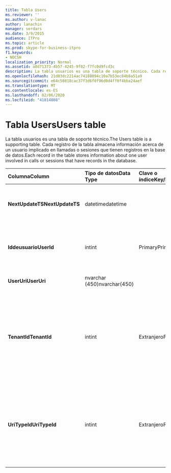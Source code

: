 ```yaml
---
title: Tabla Users
ms.reviewer: ''
ms.author: v-lanac
author: lanachin
manager: serdars
ms.date: 3/9/2015
audience: ITPro
ms.topic: article
ms.prod: skype-for-business-itpro
f1.keywords:
- NOCSH
localization_priority: Normal
ms.assetid: a8d71373-4b57-4245-9f02-f7fc0d9fcd3c
description: La tabla usuarios es una tabla de soporte técnico. Cada registro de la tabla almacena información acerca de un usuario implicado en llamadas o sesiones que tienen registros en la base de datos.
ms.openlocfilehash: 21d03dc2214ac74188094c10a7b53ec84b8a51a9
ms.sourcegitcommit: e64c50818cac37f3d6f0f96d0d4ff0f4bba24aef
ms.translationtype: MT
ms.contentlocale: es-ES
ms.lasthandoff: 02/06/2020
ms.locfileid: "41814808"
---
```

# <a name="users-table"></a><span data-ttu-id="82c8b-104">Tabla Users</span><span class="sxs-lookup"><span data-stu-id="82c8b-104">Users table</span></span>
 
<span data-ttu-id="82c8b-105">La tabla usuarios es una tabla de soporte técnico.</span><span class="sxs-lookup"><span data-stu-id="82c8b-105">The Users table is a supporting table.</span></span> <span data-ttu-id="82c8b-106">Cada registro de la tabla almacena información acerca de un usuario implicado en llamadas o sesiones que tienen registros en la base de datos.</span><span class="sxs-lookup"><span data-stu-id="82c8b-106">Each record in the table stores information about one user involved in calls or sessions that have records in the database.</span></span>
  
|<span data-ttu-id="82c8b-107">**Columna**</span><span class="sxs-lookup"><span data-stu-id="82c8b-107">**Column**</span></span>|<span data-ttu-id="82c8b-108">**Tipo de datos**</span><span class="sxs-lookup"><span data-stu-id="82c8b-108">**Data Type**</span></span>|<span data-ttu-id="82c8b-109">**Clave o índice**</span><span class="sxs-lookup"><span data-stu-id="82c8b-109">**Key/Index**</span></span>|<span data-ttu-id="82c8b-110">**Detalles**</span><span class="sxs-lookup"><span data-stu-id="82c8b-110">**Details**</span></span>|
|:-----|:-----|:-----|:-----|
|<span data-ttu-id="82c8b-111">**NextUpdateTS**</span><span class="sxs-lookup"><span data-stu-id="82c8b-111">**NextUpdateTS**</span></span> <br/> |<span data-ttu-id="82c8b-112">datetime</span><span class="sxs-lookup"><span data-stu-id="82c8b-112">datetime</span></span>  <br/> ||<span data-ttu-id="82c8b-113">Marca de tiempo para uso interno.</span><span class="sxs-lookup"><span data-stu-id="82c8b-113">Time stamp for internal use.</span></span>  <br/> |
|<span data-ttu-id="82c8b-114">**Iddeusuario**</span><span class="sxs-lookup"><span data-stu-id="82c8b-114">**UserId**</span></span> <br/> |<span data-ttu-id="82c8b-115">int</span><span class="sxs-lookup"><span data-stu-id="82c8b-115">int</span></span>  <br/> |<span data-ttu-id="82c8b-116">Primary</span><span class="sxs-lookup"><span data-stu-id="82c8b-116">Primary</span></span>  <br/> |<span data-ttu-id="82c8b-117">Número único que identifica a este usuario.</span><span class="sxs-lookup"><span data-stu-id="82c8b-117">Unique number identifying this user.</span></span>  <br/> |
|<span data-ttu-id="82c8b-118">**UserUri**</span><span class="sxs-lookup"><span data-stu-id="82c8b-118">**UserUri**</span></span> <br/> |<span data-ttu-id="82c8b-119">nvarchar (450)</span><span class="sxs-lookup"><span data-stu-id="82c8b-119">nvarchar(450)</span></span>  <br/> | <br/> |<span data-ttu-id="82c8b-120">URI de usuario.</span><span class="sxs-lookup"><span data-stu-id="82c8b-120">User URI.</span></span>  <br/> |
|<span data-ttu-id="82c8b-121">**TenantId**</span><span class="sxs-lookup"><span data-stu-id="82c8b-121">**TenantId**</span></span> <br/> |<span data-ttu-id="82c8b-122">int</span><span class="sxs-lookup"><span data-stu-id="82c8b-122">int</span></span>  <br/> |<span data-ttu-id="82c8b-123">Extranjero</span><span class="sxs-lookup"><span data-stu-id="82c8b-123">Foreign</span></span>  <br/> |<span data-ttu-id="82c8b-124">El identificador de inquilino de este usuario.</span><span class="sxs-lookup"><span data-stu-id="82c8b-124">This user's Tenant ID.</span></span> <span data-ttu-id="82c8b-125">Para obtener más información, consulte la [tabla de inquilinos](tenants.md) .</span><span class="sxs-lookup"><span data-stu-id="82c8b-125">See the [Tenants table](tenants.md) for more information.</span></span> <br/> |
|<span data-ttu-id="82c8b-126">**UriTypeId**</span><span class="sxs-lookup"><span data-stu-id="82c8b-126">**UriTypeId**</span></span> <br/> |<span data-ttu-id="82c8b-127">int</span><span class="sxs-lookup"><span data-stu-id="82c8b-127">int</span></span>  <br/> |<span data-ttu-id="82c8b-128">Extranjero</span><span class="sxs-lookup"><span data-stu-id="82c8b-128">Foreign</span></span>  <br/> |<span data-ttu-id="82c8b-129">Tipo de URI de este usuario.</span><span class="sxs-lookup"><span data-stu-id="82c8b-129">This user's URI type.</span></span> <span data-ttu-id="82c8b-130">Para obtener más información, consulte la [tabla UriTypes](uritypes.md) .</span><span class="sxs-lookup"><span data-stu-id="82c8b-130">See the [UriTypes table](uritypes.md) for more information.</span></span> <br/> |
   

